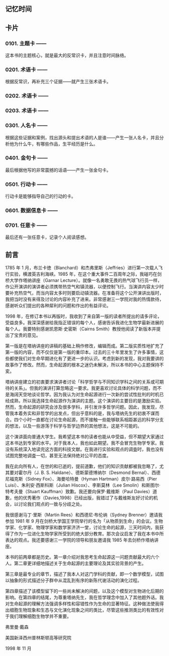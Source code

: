## 记忆时间

## 卡片

### 0101. 主题卡 ——

这本书的主题核心，就是最大的反常识卡，并且注意时间脉络。

### 0201. 术语卡 ——

根据反常识，再补充三个证据——就产生三张术语卡。

### 0202. 术语卡 ——

### 0203. 术语卡 ——

### 0301. 人名卡 ——

根据这些证据和案例，找出源头和提出术语的人是谁——产生一张人名卡，并且分析他为什么牛，有哪些作品，生平经历是什么。

### 0401. 金句卡 ——

最后根据他写的非常震撼的话语——产生一张金句卡。

### 0501. 行动卡 ——

行动卡是能够指导自己的行动的卡。

### 0601. 数据信息卡 ——

### 0701. 任意卡 ——

最后还有一张任意卡，记录个人阅读感想。

## 前言

1785 年 1 月，布兰卡徳（Blanchard）和杰弗里斯（Jeffries）进行第一次载人飞行实验，横渡英吉利海峡。1985 年，在这个重大事件二百周年之际，我碰巧在剑桥大学作塔纳讲座（Garnar Lecture）。就像一名勇敢无畏的热气球飞行员一样，作公开演讲的演讲者必须携带热空气和镇流器，以便控制飞行。当演讲内容太少时要补充热空气，而当内容太多时则要启动镇流器。在准备将这个公开演讲出版时，我把当时没有来得及讨论的内容补充了进来。非常感谢三一学院对我的热情款待，感谢听众们提出的各种犀利的问题和作出的有益评论。

1998 年，在修订本书以再版时，我收到了来自第一版的读者所提出的请多评论，受益良多。我深深感谢给我指正错误的每个人，感谢告诉我进化生物学最新进展的每个人。我要特别感谢凯恩斯·史密斯（Cairns Smith）教授他阅读了新版本并提出了宝贵的意见。

第一版是在塔纳讲座的讲稿的基础上稍作修改，编辑而成。第二版实质性地扩充了第一版的内容，而不仅仅是第一版的重印本。过去的三十年里发生了许多事情，这些都使我们对生命早期进化有了更进一步的认识。考虑到新的发现，我对我要讲的故事作了修改。然而，生命起源的根本之迷仍未解決，所以本书的中心主题保持不変。

塔纳讲座建立的初衷要求演讲者讨论「科学哲学与不同知识学科之间的关系或可期待的关系」。但我的演讲打算忽略这一要求。我更喜欢讨论具体的科学问题，而不是海阔天空地谈论哲学。因为我认为对生命起源进行一次新的尝试性批判的时机已经成熟，所以我选择生命起源作为演讲的主题。这个演讲的主要目的是激励实验。然而，生命起源的研究会涉及很多学科，并引发许多哲学问题。因此，我发现，尽管我本着务实和非哲学的出发点，但出乎意料的是，我与塔纳先生的初衷不谋而合。四个小时一直都在讨论生命起源，而不接触一些能够联系相距甚远的科学分支的想法，以及一些游荡于科学与哲学边界的其他想法，这是不可能的。

这个演讲面向普通大学生。我希望这本书的读者也能从中受益，但不期望大家通过这本书达到专家的水平。对于我本人，我也如此期望。我不会冒充生物学专家。我没有系统深入地读完这方面的科技文献。在我进行实验和观点的调査时，我也没有试图完整地调査一切，甚至无法保持绝对公平的态度。

我在此向所有人，在世的和已逝的，提前道歉，他们的知识贡献都被我忽略了，尤其要对霍尔丹（J. B. S. Haldane）、德斯蒙德博纳尔（Desmond Bernal）、西德尼福克斯（Sidney Fox）、海曼哈特曼（Hyman Hartman）皮尔·路易西（Pier Luisi）、朱利安·西斯科斯（Julian Hiscox）、李斯莫林（Lee Smolin）和斯图尔·特考夫曼（Stuart Kauffman）致歉。我还要向保罗·戴维斯（Paul Davies）道歉，他的优秀著作（Davies,1998）已经出版，我错过了与戴维斯友好讨论的机会，以讨论我们观点的一致与分歧之处。

我很感谢马丁·里斯（Martin Rees）和西德尼·布伦纳（Sydney Brenner）邀请我参加 1981 年 9 月在剑桥大学国王学院举行的名为「从物质到生命」的会议。生物学家、化学家、物理学家和数学家济济一堂，讨论生命的起源，三天时间内，我获得了作为一位进化生物学家所受到的绝大部分教育。那次会议启发了我在本书中所表达的观点。我还要感谢三一学院的领导和朋友邀请我 1985 年去剑桥作塔纳讲座。

本书的前两章都是历史。第一章介绍对我思考生命起源这一问题贡献最大的六个人。第二章更详细地描述关于生命起源的主要理论及其实验背景的产生。

第三章是最专业的章节，描述了我本人对这门学科的贡献，即一个数学模型，试图以抽象的形式描述分子群中从混乱到有序的新陈代谢活动的演化过程。

第四章描述了该模型留下的一些尚未解决的间题，以及这个模型对生物进化后期的影响。在第四章的结尾，为尊重塔纳先生，我在哲学理念中加入了其他题外话。我对生命起源的理解方法强调多样性和容错性作为生命的显著特征。这种做法使我得出细胞生物现象和生态与文化演化现象之间的类比，尽管这些推测类比的有效性对于我们理解细胞生物学并不重要。

弗里曼·戴森

美国新泽西州普林斯顿高等研究院

1998 年 11 月